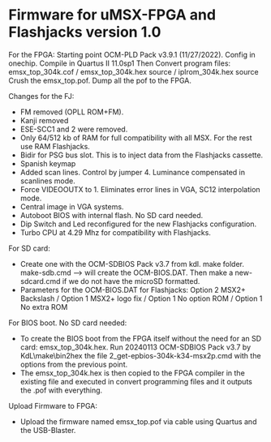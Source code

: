 # Firmware for uMSX-FPGA and Flashjacks version 1.0

For the FPGA:
Starting point OCM-PLD Pack v3.9.1 (11/27/2022).
Config in onechip.
Compile in Quartus II 11.0sp1
Then Convert program files: emsx_top_304k.cof / emsx_top_304k.hex source / iplrom_304k.hex source
Crush the emsx_top.pof. Dump all the pof to the FPGA.

Changes for the FJ:
- FM removed (OPLL ROM+FM).
- Kanji removed
- ESE-SCC1 and 2 were removed.
- Only 64/512 kb of RAM for full compatibility with all MSX. For the rest use RAM Flashjacks.
- Bidir for PSG bus slot. This is to inject data from the Flashjacks cassette.
- Spanish keymap
- Added scan lines. Control by jumper 4. Luminance compensated in scanlines mode.
- Force VIDEOOUTX to 1. Eliminates error lines in VGA, SC12 interpolation mode.
- Central image in VGA systems.
- Autoboot BIOS with internal flash. No SD card needed.
- Dip Switch and Led reconfigured for the new Flashjacks configuration.
- Turbo CPU at 4.29 Mhz for compatibility with Flashjacks.

For SD card:
- Create one with the OCM-SDBIOS Pack v3.7 from kdl. make folder. make-sdb.cmd --> will create the OCM-BIOS.DAT. Then make a new-sdcard.cmd if we do not have the microSD formatted.
- Parameters for the OCM-BIOS.DAT for Flashjacks: Option 2 MSX2+ Backslash / Option 1 MSX2+ logo fix / Option 1 No option ROM / Option 1 No extra ROM

For BIOS boot. No SD card needed:
- To create the BIOS boot from the FPGA itself without the need for an SD card: emsx_top_304k.hex. Run 20240113 OCM-SDBIOS Pack v3.7 by KdL\make\bin2hex the file 2_get-epbios-304k-k34-msx2p.cmd with the options from the previous point.
- The emsx_top_304k.hex is then copied to the FPGA compiler in the existing file and executed in convert programming files and it outputs the .pof with everything.

Upload Firmware to FPGA:
- Upload the firmware named emsx_top.pof via cable using Quartus and the USB-Blaster.
